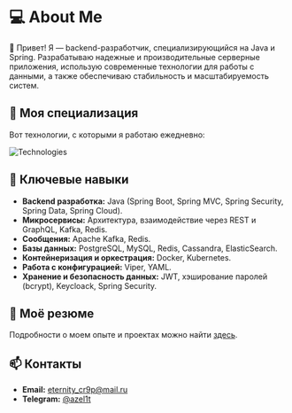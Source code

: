 # 💻 About Me  

👋 Привет! Я — backend-разработчик, специализирующийся на Java и Spring. Разрабатываю надежные и производительные серверные приложения, использую современные технологии для работы с данными, а также обеспечиваю стабильность и масштабируемость систем.  

## 🚀 Моя специализация  
Вот технологии, с которыми я работаю ежедневно:  
<p align="left">
  <img src="https://skillicons.dev/icons?i=java,spring,docker,kubernetes,postgresql,mysql,redis,kafka,graphql,git,gradle,maven,linux,cassandra,elasticsearch" alt="Technologies" />
</p>

## 📌 Ключевые навыки  
- **Backend разработка:** Java (Spring Boot, Spring MVC, Spring Security, Spring Data, Spring Cloud).  
- **Микросервисы:** Архитектура, взаимодействие через REST и GraphQL, Kafka, Redis.
- **Сообщения:** Apache Kafka, Redis.
- **Базы данных:** PostgreSQL, MySQL, Redis, Cassandra, ElasticSearch.
- **Контейнеризация и оркестрация:** Docker, Kubernetes.  
- **Работа с конфигурацией:** Viper, YAML.  
- **Хранение и безопасность данных:** JWT, хэширование паролей (bcrypt), Keycloack, Spring Security.

## 📄 Моё резюме  
Подробности о моем опыте и проектах можно найти [здесь](https://docs.google.com/document/d/1z2ddUWRriuuvfVk-WqUlIBD26vWG5ZrV/edit?usp=sharing&ouid=115978966547470077916&rtpof=true&sd=true).  

## 📫 Контакты  
- **Email:** eternity_cr9p@mail.ru  
- **Telegram:** [@azel1t](https://t.me/azel1t)  
